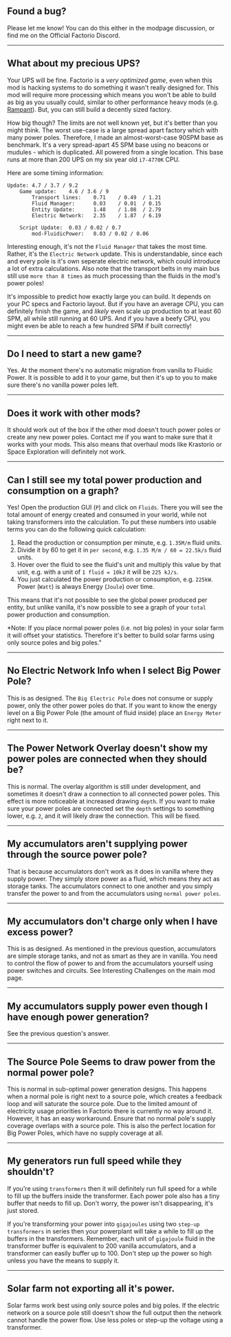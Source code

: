 ## Found a bug?

Please let me know! You can do this either in the modpage discussion, or find me on the Official Factorio Discord.

---

## What about my precious UPS?

Your UPS will be fine. Factorio is a *very optimized game*, even when this mod is hacking systems to do something it wasn't really designed for. This mod will require more processing which means you won't be able to build as big as you usually could, similar to other performance heavy mods (e.g. [Rampant](https://mods.factorio.com/mod/Rampant)). But, you can still build a decently sized factory.

How big though? The limits are not well known yet, but it's better than you might think. The worst use-case is a large spread apart factory which with many power poles. Therefore, I made an almost-worst-case 90SPM base as benchmark. It's a very spread-apart 45 SPM base using no beacons or mudules - which is duplicated. All powered from a single location. This base runs at more than 200 UPS on my six year old `i7-4770K` CPU.

Here are some timing information:

```
Update: 4.7 / 3.7 / 9.2
    Game update:    4.6 / 3.6 / 9
        Transport lines:    0.71    / 0.49  / 1.21
        Fluid Manager:      0.03    / 0.01  / 0.15
        Entity Update:      1.48    / 1.08  / 2.79
        Electric Network:   2.35    / 1.87  / 6.19

    Script Update:  0.03 / 0.02 / 0.7
        mod-FluidicPower:   0.03 / 0.02 / 0.06
```

Interesting enough, it's not the `Fluid Manager` that takes the most time. Rather, it's the `Electric Network` update. This is understandable, since each and every pole is it's own seperate electric network, which could introduce a lot of extra calculations. Also note that the transport belts in my main bus still use `more than 8 times` as much processing than the fluids in the mod's power poles!

It's impossible to predict how exactly large you can build. It depends on your PC specs and Factorio layout. But if you have an average CPU, you can definitely finish the game, and *likely* even scale up production to at least 60 SPM, all while still running at 60 UPS. And if you have a beefy CPU, you might even be able to reach a few hundred SPM if built correctly!

---

## Do I need to start a new game?

Yes. At the moment there's no automatic migration from vanilla to Fluidic Power. It is possible to add it to your game, but then it's up to you to make sure there's no vanilla power poles left.

---

## Does it work with other mods?

It should work out of the box if the other mod doesn't touch power poles or create any new power poles. Contact me if you want to make sure that it works with your mods. This also means that overhaul mods like Krastorio or Space Exploration will definitely not work.

---

## Can I still see my total power production and consumption on a graph?
Yes! Open the production GUI (`P`) and click on `Fluids`. There you will see the total amount of energy created and consumed in your world, while not taking transformers into the calculation. To put these numbers into usable terms you can do the following quick calculation:

1. Read the production or consumption per minute, e.g. `1.35M/m` fluid units.
2. Divide it by 60 to get it in `per second`, e.g. `1.35 M/m / 60 = 22.5k/s` fluid units.
3. Hover over the fluid to see the fluid's unit and multiply this value by that unit, e.g. with a unit of `1 fluid = 10kJ` it will be `225 kJ/s`.
4. You just calculated the power production or consumption, e.g. `225kW`. Power (`Watt`) is always Energy (`Joule`) over time.

This means that it's not possible to see the global power produced per entity, but unlike vanilla, it's now possible to see a graph of your `total` power production and consumption.

*Note: If you place normal power poles (i.e. not big poles) in your solar farm it will offset your statistics. Therefore it's better to build solar farms using only source poles and big poles."

---

## No Electric Network Info when I select Big Power Pole?

This is as designed. The `Big Electric Pole` does not consume or supply power, only the other power poles do that. If you want to know the energy level on a Big Power Pole (the amount of fluid inside) place an `Energy Meter` right next to it.

---

## The Power Network Overlay doesn't show my power poles are connected when they should be?

This is normal. The overlay algorithm is still under development, and sometimes it doesn't draw a connection to all connected power poles. This effect is more noticeable at increased drawing `depth`. If you want to make sure your power poles are connected set the `depth` settings to something lower, e.g. `2`, and it will likely draw the connection. This will be fixed.

---

## My accumulators aren't supplying power through the source power pole?

That is because accumulators don't work as it does in vanilla where they supply power. They simply store power as a fluid, which means they act as storage tanks. The accumulators connect to one another and you simply transfer the power to and from the accumulators using `normal power poles`.

---

## My accumulators don't charge only when I have excess power?
This is as designed. As mentioned in the previous question, accumulators are simple storage tanks, and not as smart as they are in vanilla. You need to control the flow of power to and from the accumulators yourself using power switches and circuits. See Interesting Challenges on the main mod page.

---

## My accumulators supply power even though I have enough power generation?
See the previous question's answer. 

---

## The Source Pole Seems to draw power from the normal power pole?
This is normal in sub-optimal power generation designs. This happens when a normal pole is right next to a source pole, which creates a feedback loop and will saturate the source pole. Due to the limited amount of electricity usage priorities in Factorio there is currently no way around it. However, it has an easy workaround. Ensure that no normal pole's supply coverage overlaps with a source pole. This is also the perfect location for Big Power Poles, which have no supply coverage at all.

---

## My generators run full speed while they shouldn't?

If you're using `transformers` then it will definitely run full speed for a while to fill up the buffers inside the transformer. Each power pole also has a tiny buffer that needs to fill up. Don't worry, the power isn't disappearing, it's just stored.

If you're transforming your power into `gigajoules` using two `step-up transformers` in series then your powerplant will take a while to fill up the buffers in the transformers. Remember, each unit of `gigajoule` fluid in the transformer buffer is equivalent to 200 vanilla accumulators, and a transformer can easily buffer up to 100. Don't step up the power so high unless you have the means to supply it.

---

## Solar farm not exporting all it's power.

Solar farms work best using only source poles and big poles. If the electric network on a source pole still doesn't show the full output then the network cannot handle the power flow. Use less poles or step-up the voltage using a transformer.